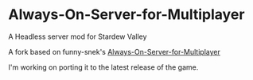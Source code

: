 # Always-On-Server-for-Multiplayer
A Headless server mod for Stardew Valley

A fork based on funny-snek's [Always-On-Server-for-Multiplayer](https://github.com/funny-snek/Always-On-Server-for-Multiplayer)

I'm working on porting it to the latest release of the game.
